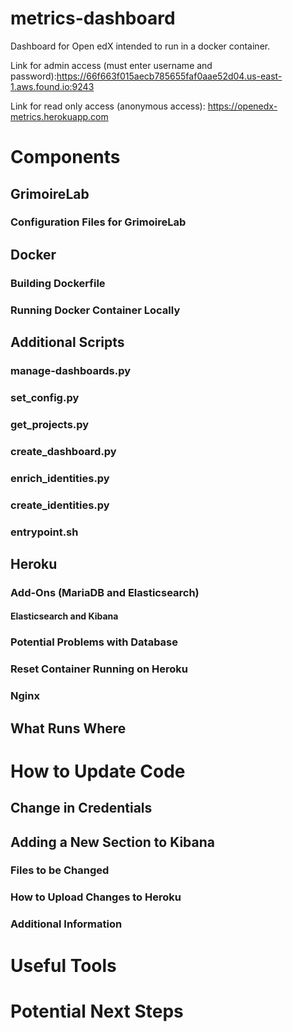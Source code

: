 # metrics-dashboard
Dashboard for Open edX intended to run in a docker container. 

Link for admin access (must enter username and password):https://66f663f015aecb785655faf0aae52d04.us-east-1.aws.found.io:9243

Link for read only access (anonymous access): https://openedx-metrics.herokuapp.com

# Components
## GrimoireLab
### Configuration Files for GrimoireLab
## Docker
### Building Dockerfile
### Running Docker Container Locally
## Additional Scripts
### manage-dashboards.py
### set_config.py
### get_projects.py
### create_dashboard.py
### enrich_identities.py
### create_identities.py
### entrypoint.sh
## Heroku
### Add-Ons (MariaDB and Elasticsearch)
#### Elasticsearch and Kibana
### Potential Problems with Database
### Reset Container Running on Heroku
### Nginx
## What Runs Where

# How to Update Code
## Change in Credentials
## Adding a New Section to Kibana
### Files to be Changed
### How to Upload Changes to Heroku
### Additional Information

# Useful Tools

# Potential Next Steps